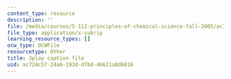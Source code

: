 ```yaml
---
content_type: resource
description: ''
file: /media/courses/5-112-principles-of-chemical-science-fall-2005/ac724c5724a6193dd7bd46621a8d6816_M8QoJojEklw.srt
file_type: application/x-subrip
learning_resource_types: []
ocw_type: OCWFile
resourcetype: Other
title: 3play caption file
uid: ac724c57-24a6-193d-d7bd-46621a8d6816
---
```


